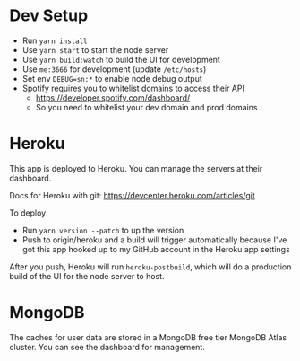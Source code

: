 # Dev Setup

* Run `yarn install`
* Use `yarn start` to start the node server
* Use `yarn build:watch` to build the UI for development
* Use `me:3666` for development (update `/etc/hosts`)
* Set env `DEBUG=sn:*` to enable node debug output
* Spotify requires you to whitelist domains to access their API
    * https://developer.spotify.com/dashboard/
    * So you need to whitelist your dev domain and prod domains

# Heroku

This app is deployed to Heroku. You can manage the servers at their dashboard.

Docs for Heroku with git: https://devcenter.heroku.com/articles/git

To deploy:
* Run `yarn version --patch` to up the version
* Push to origin/heroku and a build will trigger automatically because I've got this app hooked up to my GitHub account in the Heroku app settings

After you push, Heroku will run `heroku-postbuild`, which will do a production build of the UI for the node server to host.

# MongoDB

The caches for user data are stored in a MongoDB free tier MongoDB Atlas cluster. You can see the dashboard for management.
